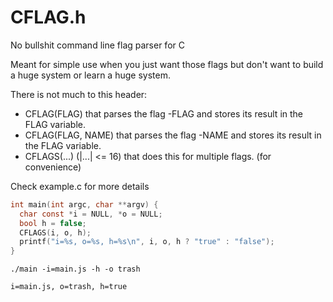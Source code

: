 # CFLAG.h
No bullshit command line flag parser for C

Meant for simple use when you just want those flags but don't want to build a huge system or learn a huge system.

There is not much to this header:
 * CFLAG(FLAG) that parses the flag -FLAG and stores its result in the FLAG variable.
 * CFLAG(FLAG, NAME) that parses the flag -NAME and stores its result in the FLAG variable.
 * CFLAGS(...) (|...| <= 16) that does this for multiple flags. (for convenience)

Check example.c for more details

```c
int main(int argc, char **argv) {
  char const *i = NULL, *o = NULL;
  bool h = false;
  CFLAGS(i, o, h);
  printf("i=%s, o=%s, h=%s\n", i, o, h ? "true" : "false");
}
```
```
./main -i=main.js -h -o trash

i=main.js, o=trash, h=true
```
